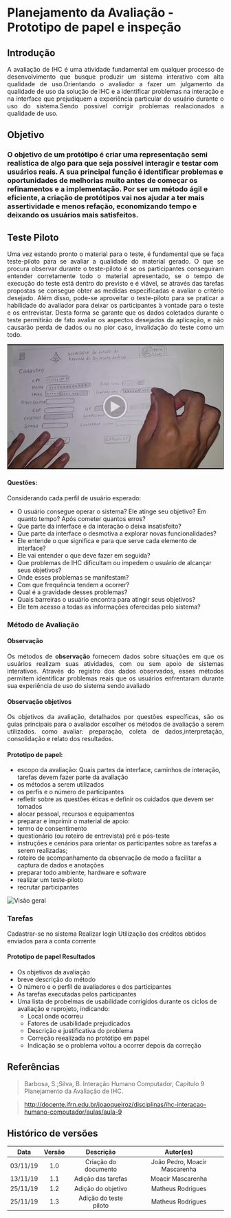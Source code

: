 # Planejamento da Avaliação - Prototipo de papel e inspeção

## Introdução

<p align="justify">
A avaliação de IHC é uma atividade fundamental em qualquer processo de desenvolvimento que busque produzir um sistema interativo com alta qualidade de uso.Orientando o avaliador a fazer um julgamento da qualidade de uso da solução de IHC e a identificar problemas na interação e na interface que prejudiquem a experiência particular do usuário durante o uso do sistema.Sendo possivel corrigir problemas realacionados a qualidade de uso.
</p>

## Objetivo

### O objetivo de um protótipo é criar uma representação semi realística de algo para que seja possível interagir e testar com usuários reais. A sua principal função é identificar problemas e oportunidades de melhorias muito antes de começar os refinamentos e a implementação. Por ser um método ágil e eficiente, a criação de protótipos vai nos ajudar a ter mais assertividade e menos refação, economizando tempo e deixando os usuários mais satisfeitos.

## Teste Piloto

<p align="justify">
Uma vez estando pronto o material para o teste, é fundamental que se faça teste-piloto para se avaliar a qualidade do material gerado. O que se procura observar durante o teste-piloto é se os participantes conseguiram entender corretamente todo o material apresentado, se o tempo de execução do teste está dentro do previsto e é viável, se através das tarefas propostas se consegue obter as medidas especificadas e avaliar o critério desejado. Além disso, pode-se aproveitar o teste-piloto para se praticar a habilidade do avaliador para deixar os participantes à vontade para o teste e os entrevistar. Desta forma se garante que os dados coletados durante o teste permitirão de fato avaliar os aspectos desejados da aplicação, e não causarão perda de dados ou no pior caso, invalidação do teste como um todo.
</p>

[![Teste piloto](img/imagem-piloto.png)](https://drive.google.com/file/d/1Y9IWnpro8Dl5-8VSsxLhaFwB7a6QIhMT/view?usp=sharing)

#### Questões:


Considerando cada perfil de usuário esperado:
<ul> 
    <li>O usuário consegue operar o sistema? Ele atinge seu objetivo? Em quanto tempo? Após cometer quantos erros?
    <li>Que parte da interface e da interação o deixa insatisfeito?
    <li>Que parte da interface o desmotiva a explorar novas funcionalidades?
    <li>Ele entende o que significa e para que serve cada elemento de interface?
    <li>Ele vai entender o que deve fazer em seguida? 
    <li>Que problemas de IHC dificultam ou impedem o usuário de alcançar seus objetivos?
    <li>Onde esses problemas se manifestam? 
    <li>Com que frequência tendem a ocorrer? 
    <li>Qual é a gravidade desses problemas?
    <li>Quais barreiras o usuário encontra para atingir seus objetivos?
    <li>Ele tem acesso a todas as informações oferecidas pelo sistema?
</ul>

### Método de Avaliação

#### Observação
<p align="justify"> Os métodos de <b>observação</b> fornecem dados sobre situações em que os usuários
realizam suas atividades, com ou sem apoio de sistemas interativos. Através do registro dos dados observados, esses métodos permitem identificar problemas reais que
os usuários enfrentaram durante sua experiência de uso do sistema sendo avaliado </p>

#### Observação objetivos
<p align="justify">
Os objetivos da avaliação, detalhados por questões específicas, são os guias principais para o avaliador escolher os métodos de avaliação a serem utilizados.
como avaliar: preparação, coleta de dados,interpretação, consolidação e relato dos resultados. 
</p>

#### Prototipo de papel: 	
<ul>
    <li>escopo da	avaliação:
    Quais partes da interface, caminhos de interação, tarefas devem fazer parte da avaliação 
    <li>os métodos a serem	utilizados 
    <li>os perfis e o número de participantes
    <li>refletir sobre	as questões éticas e definir os cuidados que devem ser  tomados
    <li>alocar pessoal, recursos e equipamentos	
    <li>preparar e imprimir	o material de apoio:
    <li>termo de consentimento 
    <li>questionário	(ou roteiro de	entrevista) pré e pós-teste 
    <li>instruções e cenários para orientar os participantes sobre as tarefas a serem realizadas; 
    <li>roteiro de acompanhamento da observação de modo a facilitar a	 captura de dados e anotações 
    <li>preparar todo ambiente, hardware	e software 
    <li>realizar um teste-piloto 
    <li>recrutar participantes
</ul>

![ Visão geral ](img/visãoGeralAvaliacaoPrototipo.png)

### Tarefas
Cadastrar-se no sistema
Realizar login
Utilização dos créditos obtidos enviados para a conta corrente

#### Prototipo de papel Resultados
<ul>
    <li> Os objetivos da avaliação
    <li> breve descrição do método
    <li>O número e o perfil de avaliadores e dos participantes
    <li>As tarefas executadas pelos participantes
    <li>Uma lista de probelmas de usabilidade corrigidos durante os ciclos de avaliação e reprojeto, indicando:
        <ul>
            <li> Local onde ocorreu
            <li> Fatores de usabilidade prejudicados
            <li>Descrição e justificativa do problema
            <li> Correção reealizada no protótipo em papel
            <li> Indicação se o problema voltou a ocorrer depois da correção
        </ul>
</ul>

## Referências
>Barbosa, S.;Silva, B. Interação Humano Computador, Capítulo 9 Planejamento da Avaliação de IHC.

>http://docente.ifrn.edu.br/joaoqueiroz/disciplinas/ihc-interacao-humano-computador/aulas/aula-9

## Histórico de versões

| Data | Versão | Descrição | Autor(es) |
|:--:|:--:|:--:|:--:|
|03/11/19|1.0|Criação do documento|João Pedro, Moacir Mascarenha|
|13/11/19|1.1|Adição das tarefas|Moacir Mascarenha|
|25/11/19|1.2| Adição do objetivo | Matheus Rodrigues|
|25/11/19|1.3| Adição do teste piloto | Matheus Rodrigues|

